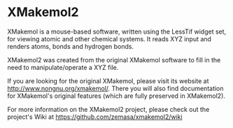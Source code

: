 XMakemol2
=========

XMakemol is a mouse-based software, written using the LessTif widget set, for viewing atomic and other chemical systems. It reads XYZ input and renders atoms, bonds and hydrogen bonds.

XMakemol2 was created from the original XMakemol software to fill in the need to manipulate/operate a XYZ file.

If you are looking for the original XMakemol, please visit its website at http://www.nongnu.org/xmakemol/. There you will also find documentation for XMakemol's original features (which are fully preserved in XMakemol2).

For more information on the XMakemol2 project, please check out the project's Wiki at https://github.com/zemasa/xmakemol2/wiki
